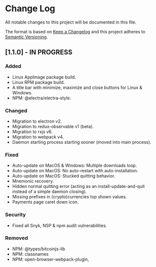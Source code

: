 # Change Log

All notable changes to this project will be documented in this file.

The format is based on [Keep a Changelog](http://keepachangelog.com/en/1.0.0/)
and this project adheres to [Semantic Versioning](http://semver.org/spec/v2.0.0.html).

## [1.1.0] - IN PROGRESS

### Added
- Linux AppImage package build.
- Linux RPM package build.
- A title bar with minimize, maximize and close buttons for Linux & Windows.
- NPM: @electra/electra-style.

### Changed
- Migration to electron v2.
- Migration to redux-observable v1 (beta).
- Migration to rxjs v6.
- Migration to webpack v4.
- Daemon starting process starting sooner (moved into main process).

### Fixed
- Auto-update on MacOS & Windows: Multiple downloads loop.
- Auto-update on MacOS: No auto-restart with auto-installation.
- Auto-update on MacOS: Stucked quitting behavior.
- Mnemonic recovery.
- Hidden normal quitting error (acting as an install-update-and-quit instead of a simple daemon closing).
- Missing prefixes in (crypto)currencies top shown values.
- Payments page caret down icon.

### Security
- Fixed all Snyk, NSP & npm audit vulnerabilities.

### Removed
- NPM: @types/bitcoinjs-lib
- NPM: classnames
- NPM: open-browser-webpack-plugin,
